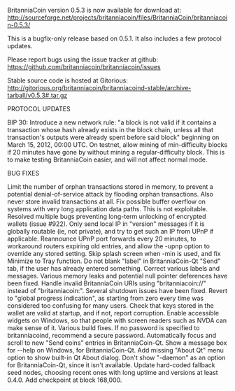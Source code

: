 BritanniaCoin version 0.5.3 is now available for download at:
http://sourceforge.net/projects/britanniacoin/files/BritanniaCoin/britanniacoin-0.5.3/

This is a bugfix-only release based on 0.5.1.
It also includes a few protocol updates.

Please report bugs using the issue tracker at github:
https://github.com/britanniacoin/britanniacoin/issues

Stable source code is hosted at Gitorious:
http://gitorious.org/britanniacoin/britanniacoind-stable/archive-tarball/v0.5.3#.tar.gz

PROTOCOL UPDATES

BIP 30: Introduce a new network rule: "a block is not valid if it contains a transaction whose hash already exists in the block chain, unless all that transaction's outputs were already spent before said block" beginning on March 15, 2012, 00:00 UTC.
On testnet, allow mining of min-difficulty blocks if 20 minutes have gone by without mining a regular-difficulty block. This is to make testing BritanniaCoin easier, and will not affect normal mode.

BUG FIXES

Limit the number of orphan transactions stored in memory, to prevent a potential denial-of-service attack by flooding orphan transactions. Also never store invalid transactions at all.
Fix possible buffer overflow on systems with very long application data paths. This is not exploitable.
Resolved multiple bugs preventing long-term unlocking of encrypted wallets
(issue #922).
Only send local IP in "version" messages if it is globally routable (ie, not private), and try to get such an IP from UPnP if applicable.
Reannounce UPnP port forwards every 20 minutes, to workaround routers expiring old entries, and allow the -upnp option to override any stored setting.
Skip splash screen when -min is used, and fix Minimize to Tray function.
Do not blank "label" in BritanniaCoin-Qt "Send" tab, if the user has already entered something.
Correct various labels and messages.
Various memory leaks and potential null pointer deferences have been fixed.
Handle invalid BritanniaCoin URIs using "britanniacoin://" instead of "britanniacoin:".
Several shutdown issues have been fixed.
Revert to "global progress indication", as starting from zero every time was considered too confusing for many users.
Check that keys stored in the wallet are valid at startup, and if not, report corruption.
Enable accessible widgets on Windows, so that people with screen readers such as NVDA can make sense of it.
Various build fixes.
If no password is specified to britanniacoind, recommend a secure password.
Automatically focus and scroll to new "Send coins" entries in BritanniaCoin-Qt.
Show a message box for --help on Windows, for BritanniaCoin-Qt.
Add missing "About Qt" menu option to show built-in Qt About dialog.
Don't show "-daemon" as an option for BritanniaCoin-Qt, since it isn't available.
Update hard-coded fallback seed nodes, choosing recent ones with long uptime and versions at least 0.4.0.
Add checkpoint at block 168,000.
